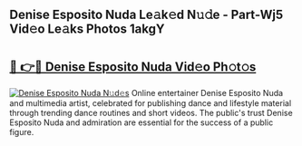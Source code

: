 ## Denise Esposito Nuda Le𝚊k𝚎d N𝚞𝚍e - Part-Wj5 Vid𝚎o Le𝚊ks Photos 1akgY

# <h2><a href="http://fbeboi.evod.top/?m=Denise+Esposito+Nuda">🔗 👉🔴 Denise Esposito Nuda Vid𝚎o Ph𝚘t𝚘s</a></h2>

[![Denise Esposito Nuda N𝚞d𝚎s](https://i.imgur.com/8V9OHl7.gif)](http://fbeboi.evod.top/?m=Denise+Esposito+Nuda)
Online entertainer Denise Esposito Nuda and multimedia artist, celebrated for publishing dance and lifestyle material through trending dance routines and short videos. The public's trust Denise Esposito Nuda and admiration are essential for the success of a public figure. 
